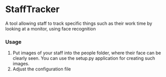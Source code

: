 # StaffTracker
A tool allowing staff to track specific things such as their work time by looking at a monitor, using face recognition


### Usage

1. Put images of your staff into the people folder, where their face can be clearly seen. You can use the setup.py application for creating such images.
2. Adjust the configuration file